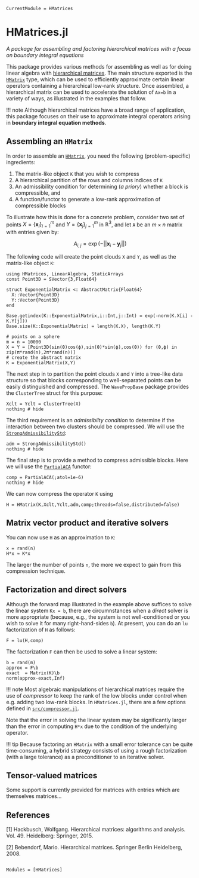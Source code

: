 ```@meta
CurrentModule = HMatrices
```

# HMatrices.jl

*A package for assembling and factoring hierarchical matrices with a focus on
boundary integral equations*

This package provides various methods for assembling as well as for doing linear
algebra with [hierarchical
matrices](https://en.wikipedia.org/wiki/Hierarchical_matrix). The main structure
exported is the [`HMatrix`](@ref) type, which can be used to efficiently
approximate certain linear operators containing a hierarchical low-rank
structure. Once assembled, a hierarchical matrix can be used to accelerate the
solution of `Ax=b` in a variety of ways, as illustrated in the examples that follow.

!!! note
    Although hierarchical matrices have a broad range of application, this
    package focuses on their use to approximate integral
    operators arising in **boundary integral equation methods**. 

## Assembling an `HMatrix`

In order to assemble an [`HMatrix`](@ref), you need the following
(problem-specific) ingredients:

1. The matrix-like object `K` that you wish to compress
2. A hierarchical partition of the rows and columns indices of `K`
3. An admissibility condition for determining (*a priory*) whether a block is
   compressible, and
4. A function/functor to generate a low-rank approximation of compressible
   blocks

To illustrate how this is done for a concrete problem, consider two set of
points $X = \left\{ \boldsymbol{x}_i \right\}_{i=1}^m$ and $Y = \left\{
\boldsymbol{x}_j \right\}_{j=1}^m$ in $\mathbb{R}^3$, and let `A`
be an $m \times n$ matrix with entries given by:

```math
  A_{i,j} = \exp(-||\boldsymbol{x}_i-\boldsymbol{y}_j||)
```

The following code will create the point clouds `X` and `Y`, as well as the matrix-like object `K`:

```@example assemble-basic
using HMatrices, LinearAlgebra, StaticArrays
const Point3D = SVector{3,Float64}

struct ExponentialMatrix <: AbstractMatrix{Float64}
  X::Vector{Point3D}  
  Y::Vector{Point3D}
end

Base.getindex(K::ExponentialMatrix,i::Int,j::Int) = exp(-norm(K.X[i] - K.Y[j]))
Base.size(K::ExponentialMatrix) = length(K.X), length(K.Y)

# points on a sphere
m = n = 10000
X = Y = [Point3D(sin(θ)cos(ϕ),sin(θ)*sin(ϕ),cos(θ)) for (θ,ϕ) in zip(π*rand(n),2π*rand(n))]
# create the abstract matrix
K = ExponentialMatrix(X,Y)
```

The next step in to partition the point clouds `X` and `Y` into a tree-like data
structure so that blocks corresponding to well-separated points can be easily
distinguished and compressed. The `WavePropBase` package provides the
`ClusterTree` struct for this purpose:

```@example assemble-basic
Xclt = Yclt = ClusterTree(X)
nothing # hide
```

The third requirement is an *admissibilty condition* to determine if the
interaction between two clusters should be compressed. We will use the
[`StrongAdmissibilityStd`](@ref):

```@example assemble-basic
adm = StrongAdmissibilityStd()
nothing # hide
```

The final step is to provide a method to compress admissible blocks. Here we
will use the [`PartialACA`](@ref) functor:

```@example assemble-basic
comp = PartialACA(;atol=1e-6)
nothing # hide
```

We can now compress the operator `K` using

```@example assemble-basic
H = HMatrix(K,Xclt,Yclt,adm,comp;threads=false,distributed=false)
```

## Matrix vector product and iterative solvers

You can now use `H` as an approximation to `K`:

```@example assemble-basic
x = rand(n)
H*x ≈ K*x 
```

The larger the number of points `n`, the more we expect to gain from this
compression technique.

## Factorization and direct solvers

Although the forward map illustrated in the example above suffices to solve the
linear system `Kx = b`, there are circumnstances when a *direct* solver is more
appropriate (because, e.g., the system is not well-conditioned or you wish to
solve it for many right-hand-sides `b`). At present, you can do an `lu`
factorization of `H` as follows:

```@example assemble-basic
F = lu(H,comp)
```

The factorization `F` can then be used to solve a linear system:

```@example assemble-basic
b = rand(m)
approx = F\b
exact  = Matrix(K)\b
norm(approx-exact,Inf)
```

!!! note
    Most algebraic manipulations of hierarchical matrices require the use of
    *compressor* to keep the rank of the low blocks under control when e.g.
    adding two low-rank blocks. In `HMatrices.jl`, there are a few options
    defined in
    [`src/compressor.jl`](https://github.com/WaveProp/HMatrices.jl/blob/main/src/compressor.jl).


Note that the error in solving the linear system may be significantly larger
than the error in computing `H*x` due to the condition of the underlying
operator.

!!! tip
    Because factoring an `HMatrix` with a small error tolerance can be quite
    time-consuming, a hybrid strategy consists of using a rough factorization
    (with a large tolerance) as a preconditioner to an iterative solver.

## Tensor-valued matrices

Some support is currently provided for matrices with entries which are
themselves matrices...
## References

[1] Hackbusch, Wolfgang. Hierarchical matrices: algorithms and analysis. Vol. 49. Heidelberg: Springer, 2015.

[2] Bebendorf, Mario. Hierarchical matrices. Springer Berlin Heidelberg, 2008.

```@index
```

```@autodocs
Modules = [HMatrices]
```
